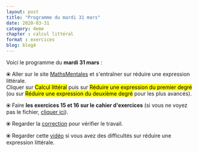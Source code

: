 ```yaml
---
layout: post
title: "Programme du mardi 31 mars"
date: 2020-03-31
category: 4eme
chapter : calcul littéral
format : exercices
blog: blog4
---
```


Voici le programme du <b>mardi 31 mars</b> :

⦿ Aller sur le site <a href="http://mathsmentales.net/">MathsMentales</a> et s'entraîner sur réduire une expression littérale.
<br>
Cliquer sur <mark>Calcul littéral</mark> puis sur <mark>Réduire une expression du premier degré</mark> (ou sur <mark>Réduire une expression du deuxième degré</mark> pour les plus avancés).

⦿ Faire <b>les exercices 15 et 16 sur le cahier d'exercices</b> (si vous ne voyez pas le fichier, <a href="/exercices/4eme/4eme_exercices_mardi_31_mars_2020.pdf">cliquer ici</a>). 

<object data="/exercices/4eme/4eme_exercices_mardi_31_mars_2020.pdf" width="100%" height="500" type='application/pdf'></object>

⦿ Regarder la <a class="correction" href="/exercices/4eme/4eme_exercices_mardi_31_mars_2020_corrections.pdf">correction</a> pour vérifier le travail.

⦿ Regarder cette <a class="video" href="https://youtu.be/qEUb4IU-HiY">vidéo</a> si vous avez des difficultés sur réduire une expression littérale.
